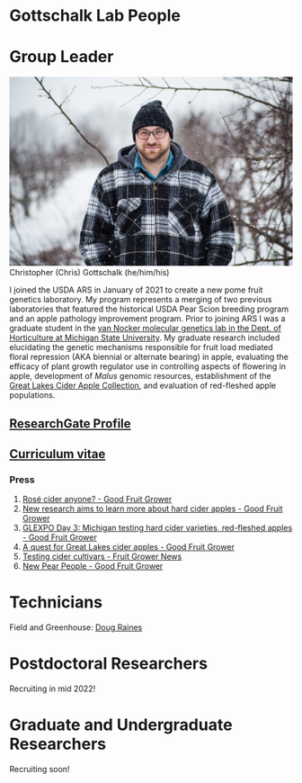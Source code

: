 # Gottschalk Lab People

# Group Leader

![image](https://github.com/gottsc33/gottsc33.github.io/blob/master/photos/IMG_0284.JPG) Christopher (Chris) Gottschalk (he/him/his)

I joined the USDA ARS in January of 2021 to create a new pome fruit genetics laboratory. My program represents a merging of two previous laboratories that featured the historical USDA Pear Scion breeding program and an apple pathology improvement program. Prior to joining ARS I was a graduate student in the [van Nocker molecular genetics lab in the Dept. of Horticulture at Michigan State University](https://www.canr.msu.edu/people/dr_steve_van_nocker). My graduate research included elucidating the genetic mechanisms responsible for fruit load mediated floral repression (AKA biennial or alternate bearing) in apple, evaluating the efficacy of plant growth regulator use in controlling aspects of flowering in apple, development of _Malus_ genomic resources, establishment of the [Great Lakes Cider Apple Collection](https://ciderapples.msu.edu/), and evaluation of red-fleshed apple populations.

## [ResearchGate Profile](https://www.researchgate.net/profile/Chris-Gottschalk-2)

## [Curriculum vitae](https://github.com/gottsc33/gottsc33.github.io/blob/master/professional_docs/Gottschalk_CV_3page.pdf)

### Press
 1. [Rosé cider anyone? - Good Fruit Grower](https://www.goodfruit.com/rose-cider-anyone/)
 2. [New research aims to learn more about hard cider apples - Good Fruit Grower](https://www.goodfruit.com/hard-cider-secrets/)
 3. [GLEXPO Day 3: Michigan testing hard cider varieties, red-fleshed apples - Good Fruit Grower](https://www.goodfruit.com/glexpo-day-3-michigan-testing-hard-cider-varieties-red-fleshed-apples/)
 4. [A quest for Great Lakes cider apples - Good Fruit Grower](https://www.goodfruit.com/a-quest-for-great-lakes-cider-apples/)
 5. [Testing cider cultivars - Fruit Grower News](https://fruitgrowersnews.com/article/testing-cider-cultivars/)
 6. [New Pear People - Good Fruit Grower](https://www.goodfruit.com/new-pear-people/)

# Technicians

Field and Greenhouse: [Doug Raines](https://www.ars.usda.gov/people-locations/person?person-id=46351)

# Postdoctoral Researchers

Recruiting in mid 2022!

# Graduate and Undergraduate Researchers

Recruiting soon!
